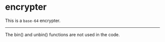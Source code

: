 # encrypter
This is a <code>base-64</code> encrypter.
<span style="color:red;">
<hr>
The bin() and unbin() functions are not used in the code.
</span>
